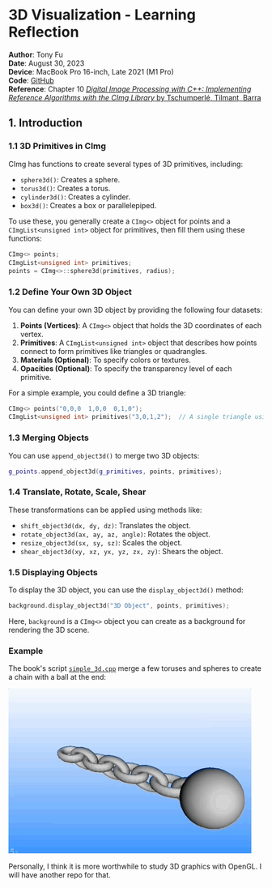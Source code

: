# 3D Visualization - Learning Reflection

**Author**: Tony Fu  
**Date**: August 30, 2023  
**Device**: MacBook Pro 16-inch, Late 2021 (M1 Pro)  
**Code**: [GitHub](https://github.com/tonyfu97/Digital-Image-Processing/tree/main/10_3d)  
**Reference**: Chapter 10 [*Digital Image Processing with C++: Implementing Reference Algorithms with the CImg Library* by Tschumperlé, Tilmant, Barra](https://www.amazon.com/Digital-Image-Processing-Implementing-Algorithms/dp/1032347538)

## 1. Introduction

### 1.1 3D Primitives in CImg
CImg has functions to create several types of 3D primitives, including:

- `sphere3d()`: Creates a sphere.
- `torus3d()`: Creates a torus.
- `cylinder3d()`: Creates a cylinder.
- `box3d()`: Creates a box or parallelepiped.

To use these, you generally create a `CImg<>` object for points and a `CImgList<unsigned int>` object for primitives, then fill them using these functions:

```cpp
CImg<> points;
CImgList<unsigned int> primitives;
points = CImg<>::sphere3d(primitives, radius);
```

### 1.2 Define Your Own 3D Object
You can define your own 3D object by providing the following four datasets:

1. **Points (Vertices)**: A `CImg<>` object that holds the 3D coordinates of each vertex.
2. **Primitives**: A `CImgList<unsigned int>` object that describes how points connect to form primitives like triangles or quadrangles.
3. **Materials (Optional)**: To specify colors or textures.
4. **Opacities (Optional)**: To specify the transparency level of each primitive.

For a simple example, you could define a 3D triangle:

```cpp
CImg<> points("0,0,0  1,0,0  0,1,0");
CImgList<unsigned int> primitives("3,0,1,2");  // A single triangle using points 0,1,2
```

### 1.3 Merging Objects
You can use `append_object3d()` to merge two 3D objects:

```cpp
g_points.append_object3d(g_primitives, points, primitives);
```

### 1.4 Translate, Rotate, Scale, Shear
These transformations can be applied using methods like:

- `shift_object3d(dx, dy, dz)`: Translates the object.
- `rotate_object3d(ax, ay, az, angle)`: Rotates the object.
- `resize_object3d(sx, sy, sz)`: Scales the object.
- `shear_object3d(xy, xz, yx, yz, zx, zy)`: Shears the object.

### 1.5 Displaying Objects
To display the 3D object, you can use the `display_object3d()` method:

```cpp
background.display_object3d("3D Object", points, primitives);
```

Here, `background` is a `CImg<>` object you can create as a background for rendering the 3D scene.

### Example

The book's script [`simple_3d.cpp`](https://github.com/tonyfu97/Digital-Image-Processing/tree/main/10_3d/simple_3d.cpp) merge a few toruses and spheres to create a chain with a ball at the end:

![simple_3d](./results/10/simple_3d.gif)


Personally, I think it is more worthwhile to study 3D graphics with OpenGL. I will have another repo for that.
